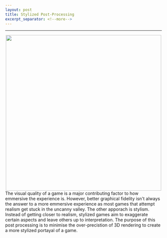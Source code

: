 ```yaml
---
layout: post
title: Stylized Post-Processing
excerpt_separator: <!--more-->
---
```

****
<div align="center">
    <img src="/images/PostProcessComparisonMain.PNG" width="500">
</div>
The visual quality of a game is a major contributing factor to how emmersive the experience is. However, better graphical fidelity isn't always the answer to a more emmersive experience as most games that attempt realism get stuck in the uncanny valley. The other apporach is stylism. Instead of getting closer to realism, stylized games aim to exaggerate certain aspects and leave others up to interpretation. The purpose of this post processing is to minimise the over-precistion of 3D rendering to create a more stylized portayal of a game.
<!--more-->

